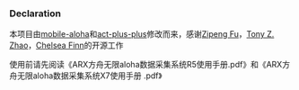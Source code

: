 ### Declaration

本项目由[mobile-aloha](https://github.com/MarkFzp/mobile-aloha)和[act-plus-plus](https://github.com/MarkFzp/act-plus-plus)修改而来，感谢[Zipeng Fu](https://zipengfu.github.io/)，[Tony Z. Zhao](https://tonyzhaozh.github.io/)，[Chelsea Finn](https://ai.stanford.edu/~cbfinn/)的开源工作

使用前请先阅读《ARX方舟无限aloha数据采集系统R5使用手册.pdf》和《ARX方舟无限aloha数据采集系统X7使用手册 .pdf》